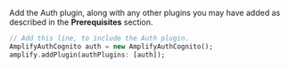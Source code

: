 Add the Auth plugin, along with any other plugins you may have added as described in the **Prerequisites** section.

```dart
// Add this line, to include the Auth plugin.
AmplifyAuthCognito auth = new AmplifyAuthCognito();
amplify.addPlugin(authPlugins: [auth]);
```
